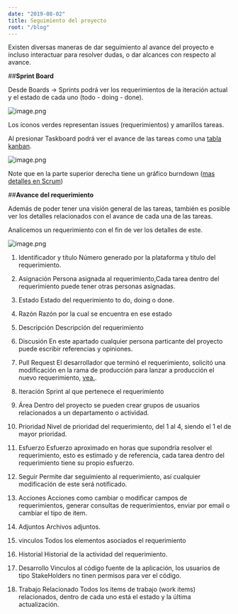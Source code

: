 ```yaml
---
date: "2019-08-02"
title: Seguimiento del proyecto
root: "/blog"
---
```


Existen diversas maneras de dar seguimiento al avance del proyecto e incluso interactuar para resolver dudas, o dar alcances con respecto al avance.

##**Sprint Board**

Desde Boards -> Sprints podrá ver los requerimientos de la iteración actual y el estado de cada uno (todo - doing - done).

![image.png](/images/image-edabe650-fb2c-42b8-be47-ad839c573d48.png)

Los íconos verdes representan issues (requerimientos) y amarillos tareas. 

Al presionar Taskboard podrá ver el avance de las tareas como una [tabla kanban](https://en.wikipedia.org/wiki/Kanban_board).

![image.png](/images/image-dbd75b10-a147-4a19-836d-ba138cb5b29c.png)

Note que en la parte superior derecha tiene un gráfico burndown ([mas detalles en Scrum](/Scrum))

##**Avance del requerimiento**

Además de poder tener una visión general de las tareas, también es posible ver los detalles relacionados con el avance de cada una de las tareas.

Analicemos un requerimiento con el fin de ver los detalles de este.

![image.png](/images/image-b74d6973-e810-49ff-b7c6-d2e0c152e9bd.png)

1. Identificador y título
Número generado por la plataforma y título del requerimiento.

2. Asignación
Persona asignada al requerimiento,Cada tarea dentro del requerimiento puede tener otras personas asignadas.

3. Estado
Estado del requerimiento to do, doing o done.

4. Razón
Razón por la cual se encuentra en ese estado

5. Descripción
Descripción del requerimiento

6. Discusión
En este apartado cualquier persona particante del proyecto puede escribir referencias y opiniones.

7. Pull Request
El desarrollador que terminó el requerimiento, solicitó una modificación en la rama de producción para lanzar a producción el nuevo requerimiento, [vea.](/Índice/Azure-Devops/Resumen-del-proyecto).

8. Iteración
Sprint al que pertenece el requerimiento

9. Área
Dentro del proyecto se pueden crear grupos de usuarios relacionados a un departamento o actividad.

10. Prioridad
Nivel de prioridad del requerimiento, del 1 al 4, siendo el 1 el de mayor prioridad.

11. Esfuerzo
Esfuerzo aproximado en horas que supondría resolver el requerimiento, esto es estimado y de referencia, cada tarea dentro del requerimiento tiene su propio esfuerzo.
 
12. Seguir
Permite dar seguimiento al requerimiento, así cualquier modificación de este será notificado.

13. Acciones
Acciones como cambiar o modificar campos de requerimientos, generar consultas de requerimientos, enviar por email o cambiar el tipo de item.

14. Adjuntos
Archivos adjuntos.

15. vinculos
Todos los elementos asociados el requerimiento

16. Historial 
Historial de la actividad del requerimiento.

17. Desarrollo
Vinculos al código fuente de la aplicación, los usuarios de tipo StakeHolders no tinen permisos para ver el código.

18. Trabajo Relacionado
Todos los items de trabajo (work items) relacionados, dentro de cada uno está el estado y la última actualización.








